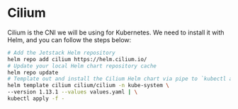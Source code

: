 # Cilium

Cilium is the CNI we will be using for Kubernetes. We need to install it with Helm, and you can follow the steps below:

```bash
# Add the Jetstack Helm repository
helm repo add cilium https://helm.cilium.io/
# Update your local Helm chart repository cache
helm repo update
# Template out and install the Cilium Helm chart via pipe to `kubectl apply`
helm template cilium cilium/cilium -n kube-system \
--version 1.13.1 --values values.yaml | \
kubectl apply -f -
```
